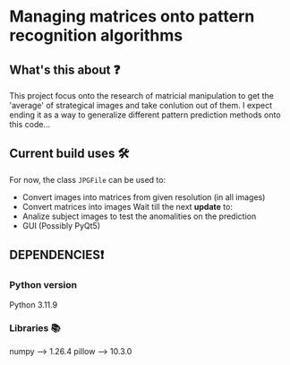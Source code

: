 # Managing matrices onto pattern recognition algorithms

## __What's this about__ ❓
<p> This project focus onto the research of matricial manipulation to get the 'average' of strategical images and take conlution out of them. I expect ending it as a way to generalize different pattern prediction methods onto this code...</p>

## __Current build uses__ 🛠️
For now, the class ```JPGFile``` can be used to:
- Convert images into matrices from given resolution (in all images)
- Convert matrices into images
Wait till the next __update__ to:
- Analize subject images to test the anomalities on the prediction
- GUI (Possibly PyQt5)

## __DEPENDENCIES__❗
### Python version
Python 3.11.9
### Libraries 📚
<p>numpy --> 1.26.4
pillow --> 10.3.0</p>
